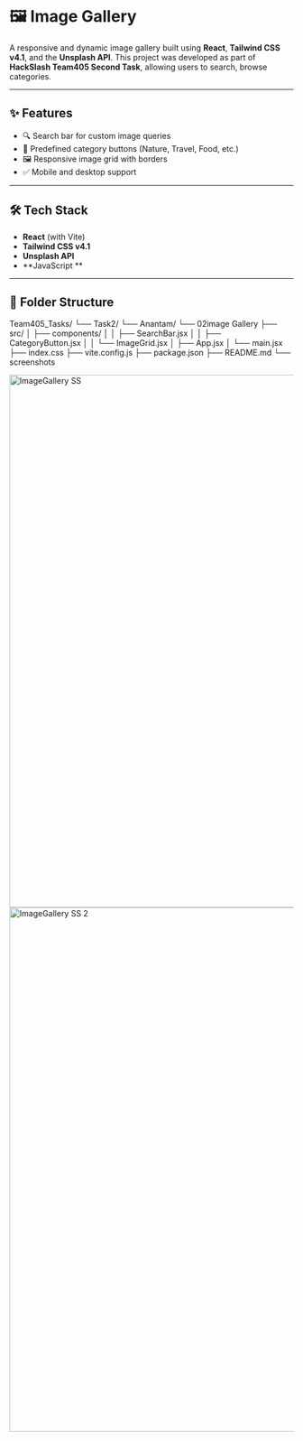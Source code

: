 

# 🖼️ Image Gallery

A responsive and dynamic image gallery built using **React**, **Tailwind CSS v4.1**, and the **Unsplash API**. This project was developed as part of **HackSlash Team405 Second Task**, allowing users to search, browse categories.

---

## ✨ Features

- 🔍 Search bar for custom image queries
- 📁 Predefined category buttons (Nature, Travel, Food, etc.)
- 🖼️ Responsive image grid with borders
- ✅ Mobile and desktop support

  
---

## 🛠️ Tech Stack

- **React** (with Vite)
- **Tailwind CSS v4.1**
- **Unsplash API**
- **JavaScript **

---

## 📁 Folder Structure
Team405_Tasks/
└── Task2/
└── Anantam/
└── 02image Gallery
├── src/
│ ├── components/
│ │ ├── SearchBar.jsx
│ │ ├── CategoryButton.jsx
│ │ └── ImageGrid.jsx
│ ├── App.jsx
│ └── main.jsx
├── index.css
├── vite.config.js
├── package.json
├── README.md
└── screenshots



<img width="944" alt="ImageGallery SS" src="https://github.com/user-attachments/assets/a3b680de-b709-43fb-95d6-b4e48bfa3e73" />

<img width="929" alt="ImageGallery SS 2" src="https://github.com/user-attachments/assets/6e877956-d582-4af0-80e7-da6189ea2b86" />
